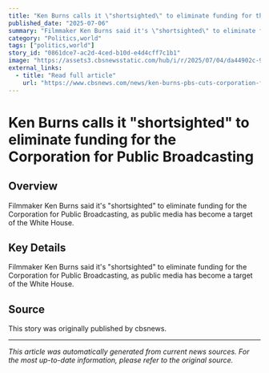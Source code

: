 ```yaml
---
title: "Ken Burns calls it \"shortsighted\" to eliminate funding for the Corporation for Public Broadcasting"
published_date: "2025-07-06"
summary: "Filmmaker Ken Burns said it's \"shortsighted\" to eliminate funding for the Corporation for Public Broadcasting, as public media has become a target of the White House."
category: "Politics,world"
tags: ["politics,world"]
story_id: "0861dce7-ac2d-4ced-b10d-e4d4cff7c1b1"
image: "https://assets3.cbsnewsstatic.com/hub/i/r/2025/07/04/da44902c-9d4f-41a2-bb62-5f4ffd92365e/thumbnail/1200x630/da9f6ec1c6a490925610f823896015bb/cbsn-fusion-documentary-filmmaker-ken-burns-on-importance-of-the-american-revolution-thumbnail.jpg"
external_links:
  - title: "Read full article"
    url: "https://www.cbsnews.com/news/ken-burns-pbs-cuts-corporation-for-public-broadcasting-trump/"
---
```


# Ken Burns calls it "shortsighted" to eliminate funding for the Corporation for Public Broadcasting

## Overview

Filmmaker Ken Burns said it's "shortsighted" to eliminate funding for the Corporation for Public Broadcasting, as public media has become a target of the White House.

## Key Details

Filmmaker Ken Burns said it's "shortsighted" to eliminate funding for the Corporation for Public Broadcasting, as public media has become a target of the White House.

## Source

This story was originally published by cbsnews.

---

*This article was automatically generated from current news sources. For the most up-to-date information, please refer to the original source.*
